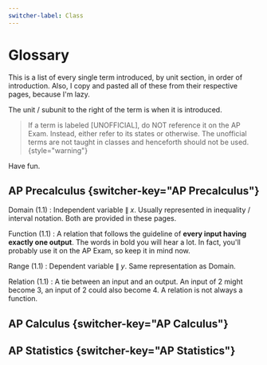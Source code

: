 ```yaml
---
switcher-label: Class
---
```

# Glossary

This is a list of every single term introduced, by unit section, in order of introduction.
Also, I copy and pasted all of these from their respective pages, because I'm lazy.

The unit / subunit to the right of the term is when it is introduced.

> If a term is labeled [UNOFFICIAL], do NOT reference it on the AP Exam.
Instead, either refer to its states or otherwise.
The unofficial terms are not taught in classes and henceforth should not be used.
{style="warning"}

Have fun.



## AP Precalculus {switcher-key="AP Precalculus"}

Domain (1.1)
: Independent variable $\|\; x$.
Usually represented in inequality / interval notation.
Both are provided in these pages.

Function (1.1)
: A relation that follows the guideline of **every input having exactly one output**.
The words in bold you will hear a lot.
In fact, you'll probably use it on the AP Exam, so keep it in mind now.

Range (1.1)
: Dependent variable $\|\; y$.
Same representation as Domain.

Relation (1.1)
: A tie between an input and an output.
An input of 2 might become 3, an input of 2 could also become 4.
A relation is not always a function.

## AP Calculus {switcher-key="AP Calculus"}

## AP Statistics {switcher-key="AP Statistics"}